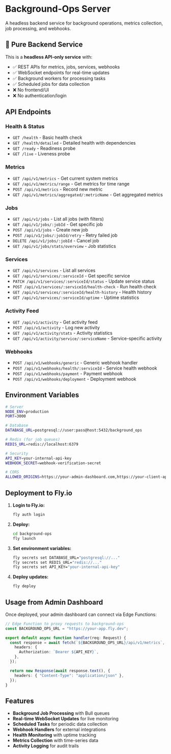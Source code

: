 # Background-Ops Server

A headless backend service for background operations, metrics collection, job processing, and webhooks.

## 🚀 **Pure Backend Service**

This is a **headless API-only service** with:

- ✅ REST APIs for metrics, jobs, services, webhooks
- ✅ WebSocket endpoints for real-time updates
- ✅ Background workers for processing tasks
- ✅ Scheduled jobs for data collection
- ❌ No frontend/UI
- ❌ No authentication/login

## API Endpoints

### Health & Status

- `GET /health` - Basic health check
- `GET /health/detailed` - Detailed health with dependencies
- `GET /ready` - Readiness probe
- `GET /live` - Liveness probe

### Metrics

- `GET /api/v1/metrics` - Get current system metrics
- `GET /api/v1/metrics/range` - Get metrics for time range
- `POST /api/v1/metrics` - Record new metric
- `GET /api/v1/metrics/aggregated/:metricName` - Get aggregated metrics

### Jobs

- `GET /api/v1/jobs` - List all jobs (with filters)
- `GET /api/v1/jobs/:jobId` - Get specific job
- `POST /api/v1/jobs` - Create new job
- `POST /api/v1/jobs/:jobId/retry` - Retry failed job
- `DELETE /api/v1/jobs/:jobId` - Cancel job
- `GET /api/v1/jobs/stats/overview` - Job statistics

### Services

- `GET /api/v1/services` - List all services
- `GET /api/v1/services/:serviceId` - Get specific service
- `PATCH /api/v1/services/:serviceId/status` - Update service status
- `POST /api/v1/services/:serviceId/health-check` - Run health check
- `GET /api/v1/services/:serviceId/health-history` - Health history
- `GET /api/v1/services/:serviceId/uptime` - Uptime statistics

### Activity Feed

- `GET /api/v1/activity` - Get activity feed
- `POST /api/v1/activity` - Log new activity
- `GET /api/v1/activity/stats` - Activity statistics
- `GET /api/v1/activity/service/:serviceName` - Service-specific activity

### Webhooks

- `POST /api/v1/webhooks/generic` - Generic webhook handler
- `POST /api/v1/webhooks/health/:serviceId` - Service health webhook
- `POST /api/v1/webhooks/payment` - Payment webhook
- `POST /api/v1/webhooks/deployment` - Deployment webhook

## Environment Variables

```bash
# Server
NODE_ENV=production
PORT=3000

# Database
DATABASE_URL=postgresql://user:pass@host:5432/background_ops

# Redis (for job queues)
REDIS_URL=redis://localhost:6379

# Security
API_KEY=your-internal-api-key
WEBHOOK_SECRET=webhook-verification-secret

# CORS
ALLOWED_ORIGINS=https://your-admin-dashboard.com,https://your-client-app.com
```

## Deployment to Fly.io

1. **Login to Fly.io:**

   ```bash
   fly auth login
   ```

2. **Deploy:**

   ```bash
   cd background-ops
   fly launch
   ```

3. **Set environment variables:**

   ```bash
   fly secrets set DATABASE_URL="postgresql://..."
   fly secrets set REDIS_URL="redis://..."
   fly secrets set API_KEY="your-internal-api-key"
   ```

4. **Deploy updates:**
   ```bash
   fly deploy
   ```

## Usage from Admin Dashboard

Once deployed, your admin dashboard can connect via Edge Functions:

```typescript
// Edge Function to proxy requests to background-ops
const BACKGROUND_OPS_URL = "https://your-app.fly.dev";

export default async function handler(req: Request) {
  const response = await fetch(`${BACKGROUND_OPS_URL}/api/v1/metrics`, {
    headers: {
      Authorization: `Bearer ${API_KEY}`,
    },
  });

  return new Response(await response.text(), {
    headers: { "Content-Type": "application/json" },
  });
}
```

## Features

- **Background Job Processing** with Bull queues
- **Real-time WebSocket Updates** for live monitoring
- **Scheduled Tasks** for periodic data collection
- **Webhook Handlers** for external integrations
- **Health Monitoring** with uptime tracking
- **Metrics Collection** with time-series data
- **Activity Logging** for audit trails

